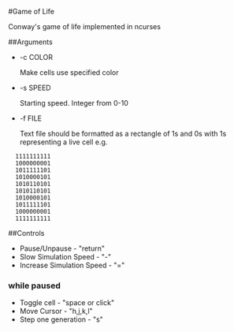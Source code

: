 #Game of Life

Conway's game of life implemented in ncurses

##Arguments
- -c COLOR

  Make cells use specified color
- -s SPEED

  Starting speed. Integer from 0-10
- -f FILE

  Text file should be formatted as a rectangle of 1s and 0s with 1s representing a live cell e.g.
```
  1111111111
  1000000001
  1011111101
  1010000101
  1010110101
  1010110101
  1010000101
  1011111101
  1000000001
  1111111111
```

##Controls
- Pause/Unpause - "return"
- Slow Simulation Speed - "-"
- Increase Simulation Speed - "="

### while paused
- Toggle cell - "space or click"
- Move Cursor - "h,j,k,l"
- Step one generation - "s"
